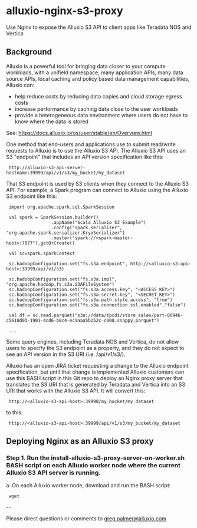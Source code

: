 # alluxio-nginx-s3-proxy
Use Nginx to expose the Alluxio S3 API to client apps like Teradata NOS and Vertica

## Background

Alluxio is a powerful tool for bringing data closer to your compute workloads, with a unifield namespace, many application APIs, many data source APIs, local caching and policy based data management capabilities, Alluxio can:

- help reduce costs by reducing data copies and cloud storage egress costs
- increase performance by caching data close to the user workloads
- provide a heterogeneous data environment where users do not have to know where the data is stored

See: https://docs.alluxio.io/os/user/stable/en/Overview.html

One method that end-users and applications use to submit read/write requests to Alluxio is to use the Alluxio S3 API. The Alluxio S3 API uses an S3 "endpoint" that includes an API version specification like this:

     http://alluxio-s3-api-server-hostname:39999/api/v1/s3/my_bucket/my_dataset

That S3 endpoint is used by S3 clients when they connect to the Alluxio S3 API. For example, a Spark program can connect to Alluxio using the Alluxio S3 endpoint like this:

     import org.apache.spark.sql.SparkSession

     val spark = SparkSession.builder()
	                 .appName("Scala Alluxio S3 Example")
	                 .config("spark.serializer", "org.apache.spark.serializer.KryoSerializer")
	                 .master("spark://<spark-master-host>:7077").getOrCreate()

     val sc=spark.sparkContext
     
     sc.hadoopConfiguration.set("fs.s3a.endpoint", http://<alluxio-s3-api-host>:39999/api/v1/s3)

     sc.hadoopConfiguration.set("fs.s3a.impl", "org.apache.hadoop.fs.s3a.S3AFileSystem")
     sc.hadoopConfiguration.set("fs.s3a.access.key", "<ACCESS_KEY>")
     sc.hadoopConfiguration.set("fs.s3a.secret.key", "<SECRET_KEY>")
     sc.hadoopConfiguration.set("fs.s3a.path.style.access", "true")
     sc.hadoopConfiguration.set("fs.s3a.connection.ssl.enabled","false")
     
     val df = sc.read.parquet("s3a://data/tpcds/store_sales/part-00946-c5618d03-1901-4cd6-b0c4-ec9aaa5b252c-c000.snappy.parquet")

     ...

Some query engines, including Teradata NOS and Vertica, do not allow users to specify the S3 endpoint as a property, and they do not expect to see an API version in the S3 URI (i.e. /api/v1/s3/). 

Alluxio has an open JIRA ticket requesting a change to the Alluxio endpoint specification, but until that change is implemented Alluxio customers can use this BASH script in this Git repo to deploy an Nginx proxy server that translates the S3 URI that is generated by Teradata and Vertica into an S3 URI that works with the Alluxio S3 API.  It will convert this:

     http://<alluxio-s3-api-host>:39998/my_bucket/my_dataset
     
to this:

     http://<alluxio-s3-api-host>:39999/api/v1/s3/my_bucket/my_dataset

## Deploying Nginx as an Alluxio S3 proxy

### Step 1. Run the install-alluxio-s3-proxy-server-on-worker.sh BASH script on each Alluxio worker node where the current Alluxio S3 API server is running.

a. On each Alluxio worker node, download and run the BASH script: 

     wget 

--

Please direct questions or comments to greg.palmer@alluxio.com
